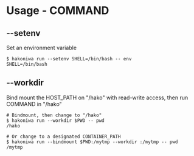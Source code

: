 # Usage - COMMAND

## --setenv

Set an environment variable

```console
$ hakoniwa run --setenv SHELL=/bin/bash -- env
SHELL=/bin/bash

```

## --workdir

Bind mount the HOST_PATH on "/hako" with read-write access, then run COMMAND in "/hako"

```console,ignore
# Bindmount, then change to "/hako"
$ hakoniwa run --workdir $PWD -- pwd
/hako

# Or change to a designated CONTAINER_PATH
$ hakoniwa run --bindmount $PWD:/mytmp --workdir :/mytmp -- pwd
/mytmp
```
